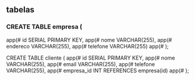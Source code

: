 ## tabelas

### CREATE TABLE empresa (
app(#     id SERIAL PRIMARY KEY,
app(#     nome VARCHAR(255),
app(#     endereco VARCHAR(255),
app(#     telefone VARCHAR(255)
app(# );

CREATE TABLE cliente (
app(#     id SERIAL PRIMARY KEY,
app(#     nome VARCHAR(255),
app(#     email VARCHAR(255),
app(#     telefone VARCHAR(255),
app(#     empresa_id INT REFERENCES empresa(id)
app(# );